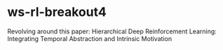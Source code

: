 # ws-rl-breakout4
Revolving around this paper: Hierarchical Deep Reinforcement Learning: Integrating Temporal Abstraction and Intrinsic Motivation
